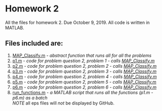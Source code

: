 # Homework 2 
All the files for homework 2. Due October 9, 2019.
All code is written in MATLAB.
## Files included are:
1. [MAP_Classify.m](MAP_Classifiy.m) - _abstract function that runs all for all the problems_  
2. [p1.m](p1.m) - _code for problem question 2, problem 1 - calls [MAP_Classify.m](MAP_Classify.m)_  
3. [p2.m](p2.m) - _code for problem question 2, problem 2 - calls [MAP_Classify.m](MAP_Classify.m)_  
4. [p3.m](p3.m) - _code for problem question 2, problem 3 - calls [MAP_Classify.m](MAP_Classify.m)_  
5. [p4.m](p4.m) - _code for problem question 2, problem 4 - calls [MAP_Classify.m](MAP_Classify.m)_ 
6. [p5.m](p5.m) - _code for problem question 2, problem 5 - calls [MAP_Classify.m](MAP_Classify.m)_  
7. [p6.m](p6.m) - _code for problem question 2, problem 6 - calls [MAP_Classify.m](MAP_Classify.m)_  
8. [run_functions.m](run_functions.m) - _a MATLAB script that runs all the functions (p1.m - p6.m) as a batch_  
*NOTE* all eps files will _not_ be displayed by GitHub.